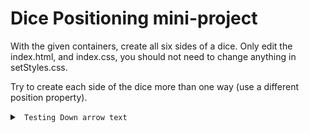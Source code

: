 # Dice Positioning mini-project

With the given containers, create all six sides of a dice. Only edit the index.html, and index.css, you should not need to change anything in setStyles.css. 

Try to create each side of the dice more than one way (use a different position property).

<details>

<summary> <code> Testing Down arrow text </code> </summary>

```css

* {
    display: flex;
    justify-content: space-evenly;
    align-items: center;
}
```

</details>